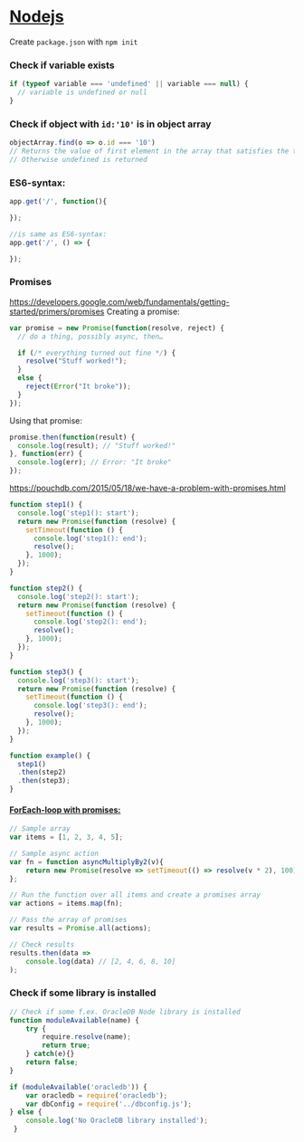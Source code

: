 # [Nodejs](https://nodejs.org/en/)

Create `package.json` with `npm init`

### Check if variable exists

```javascript
if (typeof variable === 'undefined' || variable === null) {
  // variable is undefined or null
}
```

### Check if object with `id:'10'` is in object array
```javascript
objectArray.find(o => o.id === '10')
// Returns the value of first element in the array that satisfies the testing function
// Otherwise undefined is returned
```

### ES6-syntax:

```javascript
app.get('/', function(){

});

//is same as ES6-syntax:
app.get('/', () => {

});
```


### Promises


https://developers.google.com/web/fundamentals/getting-started/primers/promises
Creating a promise:
```js
var promise = new Promise(function(resolve, reject) {
  // do a thing, possibly async, then…

  if (/* everything turned out fine */) {
    resolve("Stuff worked!");
  }
  else {
    reject(Error("It broke"));
  }
});
```

Using that promise:
```js
promise.then(function(result) {
  console.log(result); // "Stuff worked!"
}, function(err) {
  console.log(err); // Error: "It broke"
});
```

https://pouchdb.com/2015/05/18/we-have-a-problem-with-promises.html

```javascript
function step1() {
  console.log('step1(): start');
  return new Promise(function (resolve) {
    setTimeout(function () {
      console.log('step1(): end');
      resolve();
    }, 1000);
  });
}

function step2() {
  console.log('step2(): start');
  return new Promise(function (resolve) {
    setTimeout(function () {
      console.log('step2(): end');
      resolve();
    }, 1000);
  });
}

function step3() {
  console.log('step3(): start');
  return new Promise(function (resolve) {
    setTimeout(function () {
      console.log('step3(): end');
      resolve();
    }, 1000);
  });
}

function example() {
  step1()
  .then(step2)
  .then(step3);
}
```

#### [ForEach-loop with promises:](https://stackoverflow.com/questions/31413749/node-js-promise-all-and-foreach)

```javascript
// Sample array
var items = [1, 2, 3, 4, 5];

// Sample async action
var fn = function asyncMultiplyBy2(v){
    return new Promise(resolve => setTimeout(() => resolve(v * 2), 100));
};

// Run the function over all items and create a promises array
var actions = items.map(fn);

// Pass the array of promises
var results = Promise.all(actions);

// Check results
results.then(data =>
    console.log(data) // [2, 4, 6, 8, 10]
);
```


### Check if some library is installed
```js
// Check if some f.ex. OracleDB Node library is installed
function moduleAvailable(name) {
    try {
        require.resolve(name);
        return true;
    } catch(e){}
    return false;
}

if (moduleAvailable('oracledb')) {
	var oracledb = require('oracledb');
	var dbConfig = require('../dbconfig.js');
} else {
	console.log('No OracleDB library installed');
 }
```
